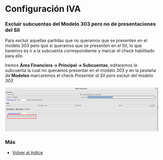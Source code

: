 # Configuración IVA

### Excluir subcuentas del Modelo 303 pero no de presentaciones del SII

Para excluir aquellas partidas que no queramos que se presenten en el modelo 303 pero que si queramos que se presenten en el SII, lo que haremos es ir a la subcuenta correspondiente y marcar el check habilitado para ello.

Iremos **Área Financiera -> Principal -> Subcuentas**,  editaremos la subcuenta la cual no queramos presentar en el modelo 303 y en la pestaña de **Modelos** marcaremos el check *Presentar al SII pero excluir del modelo 303*


 ![Excluir del modelo 303](./images/excluir303noSII.png)

 ### Más
 
   * [Volver al índice](./index.md)
